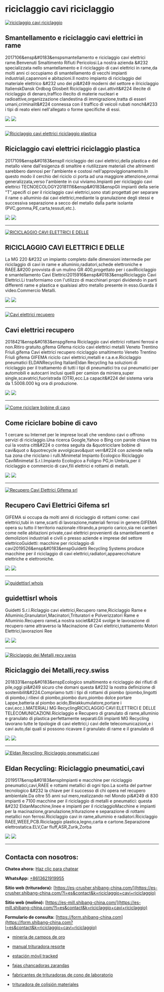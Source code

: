 # riciclaggio cavi riciclaggio

<a href="https://swt.shibang-china.com/?l=es&img&k=riciclaggio+cavi+riciclaggio" target="_blank">![riciclaggio cavi riciclaggio](http://static.shibang-china.com/all-800x300/1297.jpg)</a>

## Smantellamento e riciclaggio cavi elettrici in rame
2017106&ensp&#0183&enspsmantellamento e riciclaggio cavi elettrici rame.Benvenuti Smaltimento Rifiuti Pericolosi.La nostra azienda &#232 specializzata nello smantellamento e il riciclaggio di cavi elettrici in rame,da molti anni ci occupiamo di smantellamento di vecchi impianti industriali,capannoni e abitazioni.Il nostro impianto di riciclaggio del materiale elettrico &#232 uno dei pi&#249 moderni del settore e ilriciclaggio ItalienskDansk Ordbog Glosbeit Riciclaggio di cavi.attivit&#224 illecite di riciclaggio di denaro,traffico illecito di materie nucleari e radioattive,organizzazione clandestina di immigrazione,tratta di esseri umani,criminalit&#224 connessa con il traffico di veicoli rubati nonch&#233 i tipi di reato eleni nell'allegato o forme specifiche di essi.


<a href="https://whatsapp.shibangsoft.com/WhatsApp.php" target="_blank" title="WhatsApp">![](http://static.shibang-china.com/icon/whatsapp.png)</a> <a href="https://swt.shibang-china.com/?l=es&icon&k=riciclaggio+cavi+riciclaggio" target="_blank">![](http://static.shibang-china.com/icon/chat-es.png)</a>

---

<a href="https://swt.shibang-china.com/?l=es&img&k=riciclaggio+cavi+riciclaggio" target="_blank">![Riciclaggio cavi elettrici riciclaggio plastica](http://static.shibang-china.com/all-800x300/1435.jpg)</a>

## Riciclaggio cavi elettrici riciclaggio plastica
2017109&ensp&#0183&enspIl riciclaggio dei cavi elettrici,della plastica e del metallo viene dall'esigenza di smaltire e riutilizzare materiali che altrimenti sarebbero dannosi per l'ambiente e costosi nell'approviggionamento.In questo modo il cerchio del riciclo ci porta ad una maggiore attenzione,ormai generalizzata,verso l'ambiente in cui viviamo.Impianti per riciclaggio cavi elettrici TECNOECOLOGY20181116&ensp&#0183&enspGli impianti della serie "T",speciﬁ ci per il riciclaggio cavi elettrici,sono stati progettati per separare il rame o alluminio dai cavi elettrici,mediante la granulazione degli stessi e successiva separazione a secco del metallo dalla parte isolante (PVC,gomma,PE,carta,tessuti,etc.).


<a href="https://whatsapp.shibangsoft.com/WhatsApp.php" target="_blank" title="WhatsApp">![](http://static.shibang-china.com/icon/whatsapp.png)</a> <a href="https://swt.shibang-china.com/?l=es&icon&k=riciclaggio+cavi+riciclaggio" target="_blank">![](http://static.shibang-china.com/icon/chat-es.png)</a>

---

<a href="https://swt.shibang-china.com/?l=es&img&k=riciclaggio+cavi+riciclaggio" target="_blank">![RICICLAGGIO CAVI ELETTRICI E DELLE](http://static.shibang-china.com/all-800x300/1329.jpg)</a>

## RICICLAGGIO CAVI ELETTRICI E DELLE
La MG 220 &#232 un impianto completo dalle dimensioni intermedie per riciclaggio di cavi in rame e alluminio,radiatori,schede elettroniche e RAEE.&#200 provvista di un mulino GR 400,progettato per i caviRiciclaggio e smantellamento Cavi Elettrici2015916&ensp&#0183&enspRiciclaggio Cavi Elettrici.Li trasformiamo con l'utilizzo di macchinari propri dividendo in parti differenti rame e plastica e qualsiasi altro metallo presente in esso.Guarda il video.Commercio Metalli.


<a href="https://whatsapp.shibangsoft.com/WhatsApp.php" target="_blank" title="WhatsApp">![](http://static.shibang-china.com/icon/whatsapp.png)</a> <a href="https://swt.shibang-china.com/?l=es&icon&k=riciclaggio+cavi+riciclaggio" target="_blank">![](http://static.shibang-china.com/icon/chat-es.png)</a>

---

<a href="https://swt.shibang-china.com/?l=es&img&k=riciclaggio+cavi+riciclaggio" target="_blank">![Cavi elettrici recupero](http://static.shibang-china.com/all-800x300/461.jpg)</a>

## Cavi elettrici recupero
2018421&ensp&#0183&enspgifema Riciclaggio cavi elettrici rottami ferrosi e non.Ritiro gratuito.gifema Gifema riciclo cavi elettrici metalli Veneto Trentino Friuli.gifema Cavi elettrici recupero riciclaggio smaltimento Veneto Trentino Friuli gifema GIFEMA riciclo cavi elettrici,metalli e r.a.e.e.Riciclaggio pneumatici ELDANRecycling ItalianEldan Recycling ha soluzioni di riciclaggio per il trattamento di tutti i tipi di pneumatici tra cui pneumatici per automobili e autocarri inclusi quelli per camion da miniera,super single,scavatrici,fuoristrada (OTR),ecc.La capacit&#224 del sistema varia da 1.5008.000 kg ora di produzione.


<a href="https://whatsapp.shibangsoft.com/WhatsApp.php" target="_blank" title="WhatsApp">![](http://static.shibang-china.com/icon/whatsapp.png)</a> <a href="https://swt.shibang-china.com/?l=es&icon&k=riciclaggio+cavi+riciclaggio" target="_blank">![](http://static.shibang-china.com/icon/chat-es.png)</a>

---

<a href="https://swt.shibang-china.com/?l=es&img&k=riciclaggio+cavi+riciclaggio" target="_blank">![Come riciclare bobine di cavo](http://static.shibang-china.com/all-800x300/365.jpg)</a>

## Come riciclare bobine di cavo
1 cercare su Internet per le imprese locali che vendono cavi o offrono servizi di riciclaggio.Una ricerca Google,Yahoo o Bing con parole chiave tra cui la vostra citt&#224 o contea seguita da &quotriciclare bobine di cavi&quot o &quotrecycle avvolgicavo&quot verr&#224 con aziende nella tua zona che riciclano i rulli.Minimetal Impianto Ecologico Riciclaggio CaviMinimetal S.r.l.Impianto Ecologico a Foligno PG,in Umbria,per il riciclaggio e commercio di cavi,fili elettrici e rottami di metalli.


<a href="https://whatsapp.shibangsoft.com/WhatsApp.php" target="_blank" title="WhatsApp">![](http://static.shibang-china.com/icon/whatsapp.png)</a> <a href="https://swt.shibang-china.com/?l=es&icon&k=riciclaggio+cavi+riciclaggio" target="_blank">![](http://static.shibang-china.com/icon/chat-es.png)</a>

---

<a href="https://swt.shibang-china.com/?l=es&img&k=riciclaggio+cavi+riciclaggio" target="_blank">![Recupero Cavi Elettrici Gifema srl](http://static.shibang-china.com/all-800x300/194.jpg)</a>

## Recupero Cavi Elettrici Gifema srl
GIFEMA si occupa da molti anni di riciclaggio di rottami come: cavi elettrici,tubi in rame,scarti di lavorazione,materiali ferrosi in genere.GIFEMA opera su tutto il territorio nazionale ritirando,a proprio carico,sia nei cantieri come nelle abitazioni private,cavi elettrici provenienti da smantellamenti e demolizioni industriali e civili o presso aziende e imprese del settore elettricoGuidetti: macchine per riciclaggio di cavi2019526&ensp&#0183&enspGuidetti Recycling Systems produce macchine per il riciclaggio di cavi elettrici,radiatori,apparecchiature elettriche e elettroniche.


<a href="https://whatsapp.shibangsoft.com/WhatsApp.php" target="_blank" title="WhatsApp">![](http://static.shibang-china.com/icon/whatsapp.png)</a> <a href="https://swt.shibang-china.com/?l=es&icon&k=riciclaggio+cavi+riciclaggio" target="_blank">![](http://static.shibang-china.com/icon/chat-es.png)</a>

---

<a href="https://swt.shibang-china.com/?l=es&img&k=riciclaggio+cavi+riciclaggio" target="_blank">![guidettisrl whois](http://static.shibang-china.com/all-800x300/692.jpg)</a>

## guidettisrl whois
Guidetti S.r.l.Riclaggio cavi elettrici,Recupero rame,Riciclaggio Rame e Alluminio,Granulatori,Macinatori,Trituratori e Polverizzatori Rame e Alluminio.Recupero rameLa nostra societ&#224 svolge le lavorazione di recupero rame attraverso la Macinazione di Cavi elettrici,trattamento Motori Elettrici,lavorazioni Ree


<a href="https://whatsapp.shibangsoft.com/WhatsApp.php" target="_blank" title="WhatsApp">![](http://static.shibang-china.com/icon/whatsapp.png)</a> <a href="https://swt.shibang-china.com/?l=es&icon&k=riciclaggio+cavi+riciclaggio" target="_blank">![](http://static.shibang-china.com/icon/chat-es.png)</a>

---

<a href="https://swt.shibang-china.com/?l=es&img&k=riciclaggio+cavi+riciclaggio" target="_blank">![Riciclaggio dei Metalli,recy.swiss](http://static.shibang-china.com/all-800x300/957.jpg)</a>

## Riciclaggio dei Metalli,recy.swiss
2018331&ensp&#0183&enspEcologico smaltimento e riciclaggio dei rifiuti di pile,oggi pi&#249 sicuro che domani questa &#232 la nostra definizione di sostenibilit&#224.Compriamo tutti i tipi di rottami di piombo (piombo,lingotti di piombo,i rilievi di piombo,piombo duro,piombo dolce portare Lappe,batteria al piombo acido,Bleiakkumulatore,portare i cavi,ecc.).MATERIALI MG RecyclingRICICLAGGIO CAVI ELETTRICI E DELLE TELECOMUNICAZIONI.Riciclaggio e Recupero di granulato di rame,alluminio e granulato di plastica perfettamente separati.Gli impianti MG Recycling lavorano tutte le tipologie di cavi elettrici,i cavi delle telecomunicazioni,e i cavi auto,dai quali si possono ricavare il granulato di rame e il granulato di


<a href="https://whatsapp.shibangsoft.com/WhatsApp.php" target="_blank" title="WhatsApp">![](http://static.shibang-china.com/icon/whatsapp.png)</a> <a href="https://swt.shibang-china.com/?l=es&icon&k=riciclaggio+cavi+riciclaggio" target="_blank">![](http://static.shibang-china.com/icon/chat-es.png)</a>

---

<a href="https://swt.shibang-china.com/?l=es&img&k=riciclaggio+cavi+riciclaggio" target="_blank">![Eldan Recycling: Riciclaggio pneumatici,cavi](http://static.shibang-china.com/all-800x300/672.jpg)</a>

## Eldan Recycling: Riciclaggio pneumatici,cavi
2019517&ensp&#0183&enspImpianti e macchine per riciclaggio pneumatici,cavi,RAEE e rottami metallici di ogni tipo.La scelta del partner tecnologico &#232 la chiave per il successo di chi opera nel recupero ambientale.Da oltre 55 anni sul mero,realizzando nel Mondo pi&#249 di 830 impianti e 7100 macchine per il riciclaggio di metalli e pneumatici: questa &#232 EldanMacchine,linee e impianti per il riciclaggioMacchine e impianti per la macinazione,granulazione,triturazione e separazione di rottami metallici non ferrosi.Riciclaggio cavi in rame,alluminio e radiatori.Riciclaggio RAEE,WEEE,PCB.Riciclaggio plastica,legno,carta e cartone.Separazione elettrostatica.ELV,Car fluff,ASR,Zurik,Zorba


<a href="https://whatsapp.shibangsoft.com/WhatsApp.php" target="_blank" title="WhatsApp">![](http://static.shibang-china.com/icon/whatsapp.png)</a> <a href="https://swt.shibang-china.com/?l=es&icon&k=riciclaggio+cavi+riciclaggio" target="_blank">![](http://static.shibang-china.com/icon/chat-es.png)</a>

---
## Contacta con nosotros:

**Chatea ahora:** [Haz clic para chatear](https://swt.shibang-china.com?l=es&contact&k=riciclaggio+cavi+riciclaggio)

**WhatsApp:**  [+8613621919955](https://whatsapp.shibangsoft.com/WhatsApp.php)

**Sitio web (trituradora):** [https://es-crusher.shibang-china.com/](https://es-crusher.shibang-china.com/?l=es&contact&k=riciclaggio+cavi+riciclaggio)

**Sitio web (molino):** [https://es-mill.shibang-china.com/](https://es-mill.shibang-china.com/?l=es&contact&k=riciclaggio+cavi+riciclaggio)

**Formulario de consulta:** [https://form.shibang-china.com](https://form.shibang-china.com?l=es&contact&k=riciclaggio+cavi+riciclaggio)

* [mineria de campos de oro](../79/mineria%20de%20campos%20de%20oro.md)

* [manual trituradora resorte](../71/manual%20trituradora%20resorte.md)

* [estación móvil tracked](../77/estaci%C3%B3n%20m%C3%B3vil%20tracked.md)

* [fajas chancadoras zarandas](../72/fajas%20chancadoras%20zarandas.md)

* [fabricantes de trituradoras de cono de laboratorio](../73/fabricantes%20de%20trituradoras%20de%20cono%20de%20laboratorio.md)

* [trituradora de colisión materiales](../79/trituradora%20de%20colisi%C3%B3n%20materiales.md)